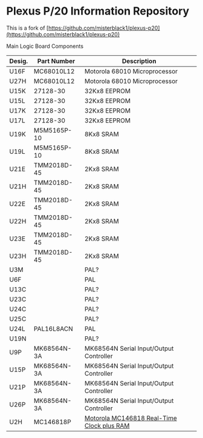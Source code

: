 # Plexus P/20 Information Repository 
This is a fork of [https://github.com/misterblack1/plexus-p20](https://github.com/misterblack1/plexus-p20)


Main Logic Board Components

| Desig. | Part Number | Description |
| ------ | ----------- | ----------- |
| U16F | MC68010L12 | Motorola 68010 Microprocessor |
| U27H | MC68010L12 | Motorola 68010 Microprocessor |
| U15K | 27128-30 | 32Kx8 EEPROM |
| U15L | 27128-30 | 32Kx8 EEPROM |
| U17K | 27128-30 | 32Kx8 EEPROM |
| U17L | 27128-30 | 32Kx8 EEPROM |
| U19K | M5M5165P-10 | 8Kx8 SRAM |
| U19L | M5M5165P-10 | 8Kx8 SRAM |
| U21E | TMM2018D-45 | 2Kx8 SRAM |
| U21H | TMM2018D-45 | 2Kx8 SRAM |
| U22E | TMM2018D-45 | 2Kx8 SRAM |
| U22H | TMM2018D-45 | 2Kx8 SRAM |
| U23E | TMM2018D-45 | 2Kx8 SRAM |
| U23H | TMM2018D-45 | 2Kx8 SRAM |
| U3M | | PAL? |
| U6F | | PAL |
| U13C | | PAL? |
| U23C | | PAL? |
| U24C | | PAL? |
| U25C | | PAL? |
| U24L | PAL16L8ACN | PAL |
| U19N | | PAL? |
| U9P | MK68564N-3A | MK68564N Serial Input/Output Controller |
| U15P | MK68564N-3A | MK68564N Serial Input/Output Controller |
| U21P | MK68564N-3A | MK68564N Serial Input/Output Controller |
| U26P | MK68564N-3A | MK68564N Serial Input/Output Controller |
| U2H | MC146818P | [Motorola MC146818 Real-Time Clock plus RAM](https://www.nxp.com/docs/en/data-sheet/MC146818.pdf) |
